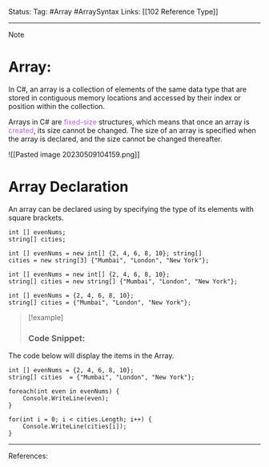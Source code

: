 Status: 
Tag: #Array #ArraySyntax
Links: [[102 Reference Type]]

---
> [!note] 
>  # Array:

In C#, an array is a collection of elements of the same data type that are stored in contiguous memory locations and accessed by their index or position within the collection.

Arrays in C# are <font style="color:#b562f9">fixed-size</font> structures, which means that once an array is <font style="color:#b562f9">created</font>, its size cannot be changed. The size of an array is specified when the array is declared, and the size cannot be changed thereafter.

![[Pasted image 20230509104159.png]]

# Array Declaration

An array can be declared using by specifying the type of its elements with square brackets.

``` run-csharp
int [] evenNums;
string[] cities;
```

``` run-csharp
int [] evenNums = new int[] {2, 4, 6, 8, 10}; string[] 
cities = new string[3] {"Mumbai", "London", "New York"};
```

``` run-csharp
int [] evenNums = new int[] {2, 4, 6, 8, 10}; 
string[] cities = new string[] {"Mumbai", "London", "New York"};
```

``` run-csharp
int [] evenNums = {2, 4, 6, 8, 10}; 
string[] cities = {"Mumbai", "London", "New York"};
```

> [!example] 
>  ### Code Snippet:

The code below will display the items in the Array.

``` run-csharp
int [] evenNums = {2, 4, 6, 8, 10}; 
string[] cities  = {"Mumbai", "London", "New York"};

foreach(int even in evenNums) {
	Console.WriteLine(even);
}

for(int i = 0; i < cities.Length; i++) {
	Console.WriteLine(cities[i]);
}
```

---
References:
